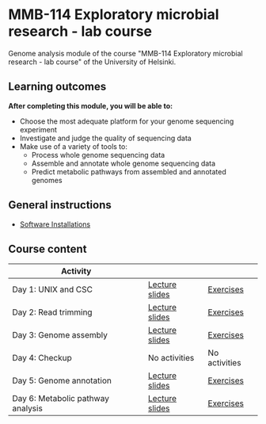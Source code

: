 # MMB-114 Exploratory microbial research - lab course

Genome analysis module of the course "MMB-114 Exploratory microbial research - lab course" of the University of Helsinki.

## Learning outcomes

**After completing this module, you will be able to:**
* Choose the most adequate platform for your genome sequencing experiment
* Investigate and judge the quality of sequencing data
* Make use of a variety of tools to:
    * Process whole genome sequencing data
    * Assemble and annotate whole genome sequencing data
    * Predict metabolic pathways from assembled and annotated genomes

## General instructions

* [Software Installations](excerises/00-software-installations.md)

## Course content

Activity | | |
-- | -- | -- |
Day 1: UNIX and CSC | [Lecture slides](lectures/01_UNIX_and_CSC.pdf) | [Exercises](excerises/01-UNIX-and-CSC.md) |
Day 2: Read trimming | [Lecture slides](lectures/02_Read_trimming.pdf) | [Exercises](excerises/02-Read-trimming.md) |
Day 3: Genome assembly | [Lecture slides](lectures/03_Genome_assembly.pdf) | [Exercises](excerises/03-Genome-assembly.md) |
Day 4: Checkup  | No activities | No activities |
Day 5: Genome annotation | [Lecture slides](lectures/05_Genome_annotation.pdf) | [Exercises](excerises/05-Genome-annotation.md) |
Day 6: Metabolic pathway analysis | [Lecture slides](lectures/06_Metabolic_pathways.pdf) | [Exercises](excerises/06-Metabolic-pathways.md) |
